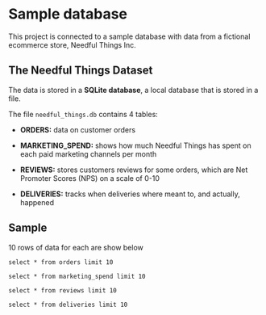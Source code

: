 # Sample database

This project is connected to a sample database with data from a fictional ecommerce store, Needful Things Inc.

## The Needful Things Dataset

The data is stored in a **SQLite database**, a local database that is stored in a file.

The file `needful_things.db` contains 4 tables:

- **ORDERS:** data on customer orders

- **MARKETING_SPEND:** shows how much Needful Things has spent on each paid marketing channels per month

- **REVIEWS:** stores customers reviews for some orders, which are Net Promoter Scores (NPS) on a scale of 0-10

- **DELIVERIES:** tracks when deliveries where meant to, and actually, happened

## Sample

10 rows of data for each are show below

```orders
select * from orders limit 10
```

```marketing_spend
select * from marketing_spend limit 10
```

```reviews
select * from reviews limit 10
```

```deliveries
select * from deliveries limit 10
```
